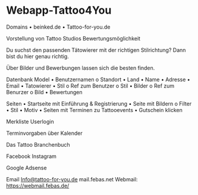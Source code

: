 # Webapp-Tattoo4You

Domains
•	beinked.de
•	Tattoo-for-you.de
 
 
Vorstellung von Tattoo Studios 
Bewertungsmöglichkeit
 
Du suchst den passenden Tätowierer mit der richtigen Stilrichtung? Dann bist du hier genau richtig. 
 
Über Bilder und Bewerbungen lassen sich die besten finden. 
 
Datenbank Model
•	Benutzernamen
o	Standort
•	Land
•	Name
•	Adresse
•	Email
•	Tatowierer
•	Stil
o	Ref zum Benutzer
o	Stil 
•	Bilder
o	Ref zum Benurzer
o	Bild 
•	Bewertungen
 
Seiten
•	Startseite mit Einführung & Registrierung
•	Seite mit Bildern 
o	Filter
•	Stil
•	Motiv
•	Seiten mit Terminen zu Tattooevents
•	Gutschein klicken
 
Merkliste
Userlogin 
 
 
Terminvorgaben über Kalender
 
Das Tattoo Branchenbuch
 
Facebook
Instagram
 
Google Adsense 
 
 
Email
Info@tattoo-for-you.de
mail.febas.net
Webmail:
https://webmail.febas.de/
 
